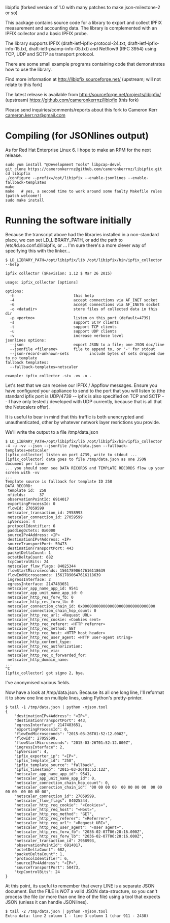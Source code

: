 
libipfix (forked version of 1.0 with many patches to make json-milestone-2 or so)

This package contains source code for a library to export and 
collect IPFIX measurement and accounting data. 
The library is complemented with an IPFIX collector and
a basic IPFIX probe.

The library supports IPFIX (draft-ietf-ipfix-protocol-24.txt,
draft-ietf-ipfix-info-15.txt, draft-ietf-psamp-info-05.txt)
and Netflow9 (RFC 3954) using TCP, UDP and SCTP as transport protocol.

There are some small example programs containing code that 
demonstrates how to use the library.

Find more information at
http://libipfix.sourceforge.net/ (upstream; will not relate to this fork)

The latest release is available from
http://sourceforge.net/projects/libipfix/  (upstream)
https://github.com/cameronkerrnz/libipfix  (this fork)

Please send inquiries/comments/reports about this fork to Cameron Kerr <cameron.kerr.nz@gmail.com>

Compiling (for JSONlines output)
===

As for Red Hat Enterprise Linux 6. I hope to make an RPM for the next release.

~~~
sudo yum install "@Development Tools" libpcap-devel
git clone https://cameronkerrnz@github.com/cameronkerrnz/libipfix.git
cd libipfix
./configure --prefix=/opt/libipfix --enable-jsonlines --enable-fallback-templates
make
make   # yes, a second time to work around some faulty Makefile rules (patch welcome!)
sudo make install
~~~

Running the software initially
===

Because the transcript above had the libraries installed in a non-standard place, we can set LD_LIBRARY_PATH, or add the path to /etc/ld.so.conf.d/libipfix, or ... I'm sure there's a more clever way of specifying this with the linker...

~~~
$ LD_LIBRARY_PATH=/opt/libipfix/lib /opt/libipfix/bin/ipfix_collector --help

ipfix collector ($Revision: 1.12 $ Mar 26 2015)

usage: ipfix_collector [options]

options:
  -h                          this help
  -4                          accept connections via AF_INET socket
  -6                          accept connections via AF_INET6 socket
  -o <datadir>                store files of collected data in this dir
  -p <portno>                 listen on this port (default=4739)
  -s                          support SCTP clients
  -t                          support TCP clients
  -u                          support UDP clients
  -v                          increase verbose level
jsonlines options:
  --json                      export JSON to a file; one JSON doc/line
  --jsonfile <filename>       file to append to, or '-' for stdout
  --json-record-unknown-sets         include bytes of sets dropped due to no template
fallback templates:
  --fallback-templates=netscaler

example: ipfix_collector -stu -vv -o .
~~~

Let's test that we can receive our IPFIX / Appflow messages. Ensure you have configured your appliance to send to the port that you will listen to (the standard ipfix port is UDP/4739 -- ipfix is also specified on TCP and SCTP -- I have only tested / developed with UDP currently, because that is all that the Netscalers offer).

It is useful to bear in mind that this traffic is both unencrypted and unauthenticated, other by whatever network layer resrictions you provide.

We'll write the output to a file /tmp/data.json

~~~
$ LD_LIBRARY_PATH=/opt/libipfix/lib /opt/libipfix/bin/ipfix_collector -4 -u -vv --json --jsonfile /tmp/data.json --fallback-templates=netscaler
[ipfix_collector] listen on port 4739, write to stdout ...
[ipfix_collector] data goes to file /tmp/data.json as one JSON document per line
... you should soon see DATA RECORDS and TEMPLATE RECORDS flow up your screen with -vv
...
Template source is fallback for template ID 258
DATA RECORD:
 template id:  258
 nfields:      37
 observationPointId: 6914017
 exportingProcessId: 0
 flowId: 27059599
 netscaler_transaction_id: 2958993
 netscaler_connection_id: 27059599
 ipVersion: 4
 protocolIdentifier: 6
 paddingOctets: 0x0000
 sourceIPv4Address: «IP»
 destinationIPv4Address: «IP»
 sourceTransportPort: 50473
 destinationTransportPort: 443
 packetDeltaCount: 1
 octetDeltaCount: 682
 tcpControlBits: 24
 netscaler_flow_flags: 84025344
 flowStartMicroseconds: 15617890647616118639
 flowEndMicroseconds: 15617890647616118639
 ingressInterface: 2
 egressInterface: 2147483651
 netscaler_app_name_app_id: 9541
 netscaler_app_unit_name_app_id: 0
 netscaler_http_res_forw_fb: 0
 netscaler_http_res_forw_lb: 0
 netscaler_connection_chain_id: 0x00000000000000000000000000000000
 netscaler_connection_chain_hop_count: 0
 netscaler_http_req_url: «Request URL»
 netscaler_http_req_cookie: «Cookies sent»
 netscaler_http_req_referer: «HTTP referrer»
 netscaler_http_req_method: GET
 netscaler_http_req_host: «HTTP host header»
 netscaler_http_req_user_agent: «HTTP user-agent string»
 netscaler_http_content_type:
 netscaler_http_req_authorization:
 netscaler_http_req_via:
 netscaler_http_req_x_forwarded_for:
 netscaler_http_domain_name:
...
^C
[ipfix_collector] got signo 2, bye.
~~~

I've anonymised various fields.

Now have a look at /tmp/data.json. Because its all one long line, I'll reformat it to show one line on multiple lines, using Python's pretty-printer.

~~~
$ tail -1 /tmp/data.json | python -mjson.tool
{
    "destinationIPv4Address": "«IP»",
    "destinationTransportPort": 443,
    "egressInterface": 2147483651,
    "exportingProcessId": 0,
    "flowEndMicroseconds": "2015-03-26T01:52:12.000Z",
    "flowId": 27059599,
    "flowStartMicroseconds": "2015-03-26T01:52:12.000Z",
    "ingressInterface": 2,
    "ipVersion": 4,
    "ipfix_exporter_ip": "«IP»",
    "ipfix_template_id": "258",
    "ipfix_template_source": "fallback",
    "ipfix_timestamp": "2015-03-26T01:52:12Z",
    "netscaler_app_name_app_id": 9541,
    "netscaler_app_unit_name_app_id": 0,
    "netscaler_connection_chain_hop_count": 0,
    "netscaler_connection_chain_id": "00 00 00 00  00 00 00 00  00 00 00 00  00 00 00 00",
    "netscaler_connection_id": 27059599,
    "netscaler_flow_flags": 84025344,
    "netscaler_http_req_cookie": "«Cookies»",
    "netscaler_http_req_host": "«Host»",
    "netscaler_http_req_method": "GET",
    "netscaler_http_req_referer": "«Referrer»",
    "netscaler_http_req_url": "«Request URI»",
    "netscaler_http_req_user_agent": "«User agent»",
    "netscaler_http_res_forw_fb": "2036-02-07T06:28:16.000Z",
    "netscaler_http_res_forw_lb": "2036-02-07T06:28:16.000Z",
    "netscaler_transaction_id": 2958993,
    "observationPointId": 6914017,
    "octetDeltaCount": 682,
    "packetDeltaCount": 1,
    "protocolIdentifier": 6,
    "sourceIPv4Address": "«IP»",
    "sourceTransportPort": 50473,
    "tcpControlBits": 24
}
~~~

At this point, its useful to remember that every LINE is a separate JSON document. But the FILE is *NOT* a valid JSON data-structure, so you can't process the file (or more than one line of the file) using a tool that expects JSON (unless it can handle JSONlines).

~~~
$ tail -2 /tmp/data.json | python -mjson.tool
Extra data: line 2 column 1 - line 3 column 1 (char 911 - 2430)
~~~
 
